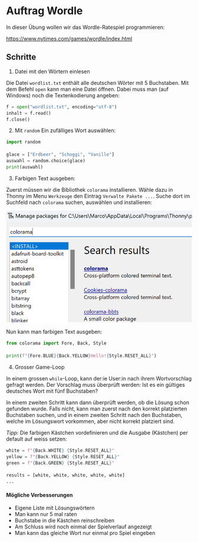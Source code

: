 # Auftrag Wordle


In dieser Übung wollen wir das Wordle-Ratespiel programmieren:

https://www.nytimes.com/games/wordle/index.html

## Schritte

1. Datei mit den Wörtern einlesen

Die Datei `wordlist.txt` enthält alle deutschen Wörter mit 5 Buchstaben. Mit dem Befehl `open` kann man eine Datei öffnen. Dabei muss man (auf Windows) noch die Textenkodierung angeben:
```py
f = open("wordlist.txt", encoding="utf-8")
inhalt = f.read()
f.close()
```

2. Mit `random` Ein zufälliges Wort auswählen:

```py
import random

glace = ["Erdbeer", "Schoggi", "Vanille"]
auswahl = random.choice(glace)
print(auswahl)
```


3. Farbigen Text ausgeben:

Zuerst müssen wir die Bibliothek `colorama` installieren. Wähle dazu in Thonny im Menu `Werkzeuge` den Eintrag `Verwalte Pakete ...`. Suche dort im Suchfeld nach `colorama` suchen, auswählen und installieren:

![](colorama-install.png)


Nun kann man farbigen Text ausgeben:
```py
from colorama import Fore, Back, Style

print(f"{Fore.BLUE}{Back.YELLOW}Hello!{Style.RESET_ALL}")
```

4. Grosser Game-Loop

In einem grossen `while`-Loop, kann der:ie User:in nach ihrem Wortvorschlag gefragt werden. Der Vorschlag muss überprüft werden: Ist es ein gültiges deutsches Wort mit fünf Buchstaben?

In einem zweiten Schritt kann dann überprüft werden, ob die Lösung schon gefunden wurde. Falls nicht, kann man zuerst nach den korrekt platzierten Buchstaben suchen, und in einem zweiten Schritt nach den Buchstaben, welche im Lösungswort vorkommen, aber nicht korrekt platziert sind.

_Tipp:_ Die farbigen Kästchen vordefinieren und die Ausgabe (Kästchen) per default auf weiss setzen:
```py
white = f"{Back.WHITE} {Style.RESET_ALL}"
yellow = f"{Back.YELLOW} {Style.RESET_ALL}"
green = f"{Back.GREEN} {Style.RESET_ALL}"

results = [white, white, white, white, white]
...
```



#### Mögliche Verbesserungen
 - Eigene Liste mit Lösungswörtern
 - Man kann nur 5 mal raten
 - Buchstabe in die Kästchen reinschreiben
 - Am Schluss wird noch einmal der Spielverlauf angezeigt
 - Man kann das gleiche Wort nur einmal pro Spiel eingeben